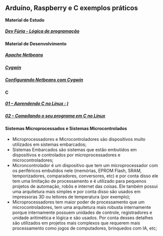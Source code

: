 ## Arduíno, Raspberry e C exemplos práticos

**Material de Estudo**
##### [Dev Fúria - Lógica de programação](http://devfuria.com.br/logica-de-programacao/)<br/>

**Material de Desenvolvimento**
##### [Apache Netbeans](https://netbeans.apache.org/download)<br/>
##### [Cygwin](https://www.cygwin.com/)<br/>
##### [Configurando Netbeans com Cygwin](https://www.wikihow.com/Run-C/C%2B%2B-Program-in-Netbeans-on-Windows)<br/>

**C**
##### [01 – Aprendendo C no Linux : )](https://mastigado.wordpress.com/2014/10/29/01-aprendendo-c-no-linux/)<br/>
##### [02 – Compilando o seu programa em C no Linux](https://mastigado.wordpress.com/2014/11/07/02-compilando-o-seu-programa-em-c-no-linux/)<br/>

#### Sistemas Microprocessados e Sistemas Microcontrolados 

- Microprocessadores e Microcontroladores são dispositivos muito utilizados em sistemas embarcados;
- Sistemas Embarcados são sistemas que estão embutidos em dispositivos e controlados por microprocessadores e microcontroladores;
- Microncontrolador é um dispositivo que tem um microprocessador com os periféricos embutidos nele (memórias, EPROM Flash, SRAM, temporizadores, comparadores, conversores, etc) e por conta disso ele tem uma limitação de processamento e é utilizado para pequenos projetos de automação, robôs e internet das coisas. Ele também possui uma arquitetura mais simples e por conta disso são usados em impressoras 3D ou leitores de temperatura (por exemplo);
- Microprocessadores tem maior poder de processamento que um microcontroladores, tem uma arquitetura mais robusta internamente porque internamente possuem unidades de controle, registradores e unidade aritimética e lógica e são usados. Por conta desses detalhes são utilizados em projetos mais complexos que requerem mais processamento como jogos de computadores, brinquedos com IA, etc;
